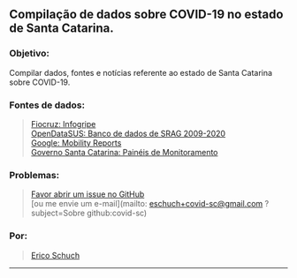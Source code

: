 ## Compilação de dados sobre COVID-19 no estado de Santa Catarina.

### Objetivo:

Compilar dados, fontes e notícias referente ao estado de Santa Catarina sobre COVID-19.


### Fontes de dados:

> [Fiocruz: Infogripe](https://gitlab.procc.fiocruz.br/mave/repo/tree/master/Dados/InfoGripe)</br>
> [OpenDataSUS: Banco de dados de SRAG 2009-2020](https://opendatasus.saude.gov.br/dataset?tags=SRAG)</br>
> [Google: Mobility Reports](https://www.google.com/covid19/mobility/)</br>
> [Governo Santa Catarina: Painéis de Monitoramento](http://transparenciacovid19.sc.gov.br/paineis)


### Problemas:

> [Favor abrir um issue no GitHub](https://github.com/eschuch/covid-sc/issues/new/choose)</br>
> [ou me envie um e-mail](mailto: eschuch+covid-sc@gmail.com ?subject=Sobre github:covid-sc)


### Por:

> [Erico Schuch](https://twitter.com/t00rmenta)


---

